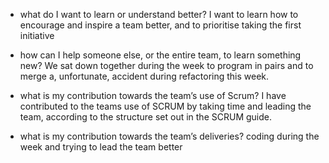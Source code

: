 -   what do I want to learn or understand better?
    I want to learn how to encourage and inspire a team better, and to prioritise taking the first initiative

-   how can I help someone else, or the entire team, to learn something new?
    We sat down together during the week to program in pairs and to merge a, unfortunate, accident during refactoring this week.

-   what is my contribution towards the team’s use of Scrum?
    I have contributed to the teams use of SCRUM by taking time and leading the team, according to the structure set out in the SCRUM guide.

-   what is my contribution towards the team’s deliveries?
    coding during the week and trying to lead the team better